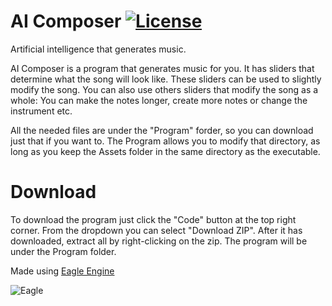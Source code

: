 # AI Composer [![License](https://img.shields.io/github/license/RaskiTech/AI-Composer.svg)](https://github.com/RaskiTech/AI-Composer/blob/master/LICENSE)
Artificial intelligence that generates music.

AI Composer is a program that generates music for you. It has sliders that determine what the song will look like. These sliders can be used to slightly modify the song. You can also use others sliders that modify the song as a whole: You can make the notes longer, create more notes or change the instrument etc.

All the needed files are under the "Program" forder, so you can download just that if you want to. The Program allows you to modify that directory, as long as you keep the Assets folder in the same directory as the executable.

# Download
To download the program just click the "Code" button at the top right corner. From the dropdown you can select "Download ZIP". After it has downloaded, extract all by right-clicking on the zip. The program will be under the Program folder.

Made using [Eagle Engine](https://github.com/RaskiTech/Eagle)

![Eagle](EagleLogo.png|width=50px)

